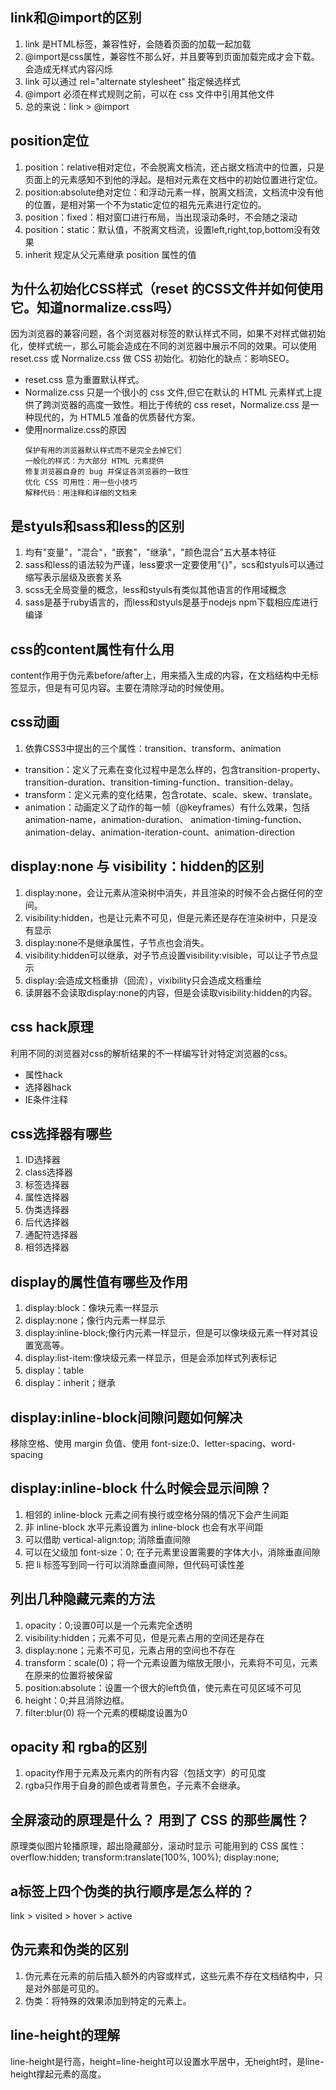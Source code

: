 
## link和@import的区别

1. link 是HTML标签，兼容性好，会随着页面的加载一起加载
2. @import是css属性，兼容性不那么好，并且要等到页面加载完成才会下载。会造成无样式内容闪烁
3. link 可以通过 rel="alternate stylesheet" 指定候选样式
4. @import 必须在样式规则之前，可以在 css 文件中引用其他文件
5. 总的来说：link > @import

## position定位

1. position：relative相对定位，不会脱离文档流，还占据文档流中的位置，只是页面上的元素感知不到他的浮起。是相对元素在文档中的初始位置进行定位。
2. position:absolute绝对定位：和浮动元素一样，脱离文档流，文档流中没有他的位置，是相对第一个不为static定位的祖先元素进行定位的。
3. position：fixed：相对窗口进行布局，当出现滚动条时，不会随之滚动
4. position：static：默认值，不脱离文档流，设置left,right,top,bottom没有效果
5. inherit 规定从父元素继承 position 属性的值


## 为什么初始化CSS样式（reset 的CSS文件并如何使用它。知道normalize.css吗）

因为浏览器的兼容问题，各个浏览器对标签的默认样式不同，如果不对样式做初始化，使样式统一，那么可能会造成在不同的浏览器中展示不同的效果。可以使用 reset.css 或 Normalize.css 做 CSS 初始化。初始化的缺点：影响SEO。
- reset.css 意为重置默认样式。
- Normalize.css 只是一个很小的 css 文件,但它在默认的 HTML 元素样式上提供了跨浏览器的高度一致性。相比于传统的 css reset，Normalize.css 是一种现代的，为 HTML5 准备的优质替代方案。
- 使用normalize.css的原因
  ```
  保护有用的浏览器默认样式而不是完全去掉它们
  一般化的样式：为大部分 HTML 元素提供
  修复浏览器自身的 bug 并保证各浏览器的一致性
  优化 CSS 可用性：用一些小技巧
  解释代码：用注释和详细的文档来
  ```

## 是styuls和sass和less的区别

1. 均有"变量"，"混合"，"嵌套"，"继承"，"颜色混合"五大基本特征
2. sass和less的语法较为严谨，less要求一定要使用"{}"，scs和styuls可以通过缩写表示层级及嵌套关系
3. scss无全局变量的概念，less和styuls有类似其他语言的作用域概念
4. sass是基于ruby语言的，而less和styuls是基于nodejs npm下载相应库进行编译

## css的content属性有什么用

content作用于伪元素before/after上，用来插入生成的内容，在文档结构中无标签显示，但是有可见内容。主要在清除浮动的时候使用。

##  css动画

1. 依靠CSS3中提出的三个属性：transition、transform、animation
  - transition：定义了元素在变化过程中是怎么样的，包含transition-property、transition-duration、transition-timing-function、transition-delay。
  - transform：定义元素的变化结果，包含rotate、scale、skew、translate。
  - animation：动画定义了动作的每一帧（@keyframes）有什么效果，包括animation-name，animation-duration、 animation-timing-function、animation-delay、animation-iteration-count、animation-direction

## display:none 与 visibility：hidden的区别

1. display:none，会让元素从渲染树中消失，并且渲染的时候不会占据任何的空间。
2. visibility:hidden，也是让元素不可见，但是元素还是存在渲染树中，只是没有显示
3. display:none不是继承属性，子节点也会消失。
4. visibility:hidden可以继承，对子节点设置visibility:visible，可以让子节点显示
5. display:会造成文档重排（回流），vixibility只会造成文档重绘
6. 读屏器不会读取display:none的内容，但是会读取visibility:hidden的内容。

## css hack原理

利用不同的浏览器对css的解析结果的不一样编写针对特定浏览器的css。
- 属性hack
- 选择器hack
- IE条件注释

## css选择器有哪些

1. ID选择器
2. class选择器
3. 标签选择器
4. 属性选择器
5. 伪类选择器
6. 后代选择器
7. 通配符选择器
8. 相邻选择器

## display的属性值有哪些及作用

1. display:block：像块元素一样显示
2. display:none；像行内元素一样显示
3. display:inline-block;像行内元素一样显示，但是可以像块级元素一样对其设置宽高等。
4. display:list-item:像块级元素一样显示，但是会添加样式列表标记
5. display：table
6. display：inherit；继承

## display:inline-block间隙问题如何解决

移除空格、使用 margin 负值、使用 font-size:0、letter-spacing、word-spacing

## display:inline-block 什么时候会显示间隙？

1. 相邻的 inline-block 元素之间有换行或空格分隔的情况下会产生间距
2. 非 inline-block 水平元素设置为 inline-block 也会有水平间距
3. 可以借助 vertical-align:top; 消除垂直间隙
4. 可以在父级加 font-size：0; 在子元素里设置需要的字体大小，消除垂直间隙
5. 把 li 标签写到同一行可以消除垂直间隙，但代码可读性差

## 列出几种隐藏元素的方法

1. opacity：0;设置0可以是一个元素完全透明
2. visibility:hidden；元素不可见，但是元素占用的空间还是存在
3. display:none；元素不可见，元素占用的空间也不存在
4. transform：scale(0)；将一个元素设置为缩放无限小，元素将不可见，元素在原来的位置将被保留
5. position:absolute：设置一个很大的left负值，使元素在可见区域不可见
6. height：0;并且消除边框。
7. filter:blur(0) 将一个元素的模糊度设置为0

## opacity 和 rgba的区别

1. opacity作用于元素及元素内的所有内容（包括文字）的可见度
2. rgba只作用于自身的颜色或者背景色，子元素不会继承。

## 全屏滚动的原理是什么？ 用到了 CSS 的那些属性？

原理类似图片轮播原理，超出隐藏部分，滚动时显示
可能用到的 CSS 属性：overflow:hidden; transform:translate(100%, 100%); display:none;

## a标签上四个伪类的执行顺序是怎么样的？

link > visited > hover > active

## 伪元素和伪类的区别

1. 伪元素在元素的前后插入额外的内容或样式，这些元素不存在文档结构中，只是对外部是可见的。
2. 伪类：将特殊的效果添加到特定的元素上。

## line-height的理解

line-height是行高，height=line-height可以设置水平居中，无height时，是line-height撑起元素的高度。